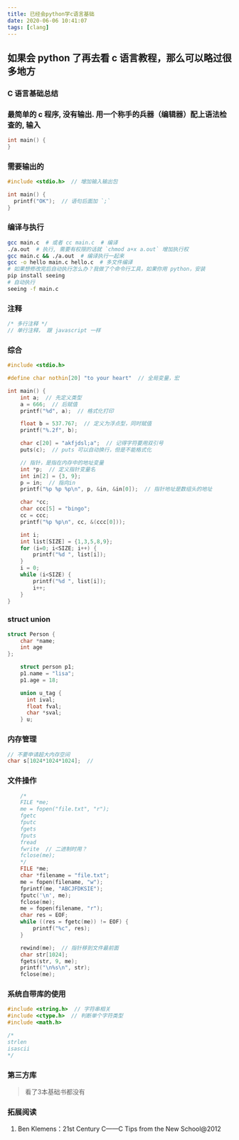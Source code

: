 ```yaml
---
title: 已经会python学c语言基础
date: 2020-06-06 10:41:07
tags: [clang]
---
```



## 如果会 python 了再去看 c 语言教程，那么可以略过很多地方

### C 语言基础总结

### 最简单的 c 程序, 没有输出. 用一个称手的兵器（编辑器）配上语法检查的, 输入

```c
int main() {
}
```

### 需要输出的

```c main.c
#include <stdio.h>  // 增加输入输出包

int main() {
  printf("OK");  // 语句后面加 `;`
}
```

### 编译与执行

```bash
gcc main.c  # 或者 cc main.c  # 编译 
./a.out  # 执行, 需要有权限的话就 `chmod a+x a.out` 增加执行权
gcc main.c && ./a.out  # 编译执行一起来
gcc -o hello main.c hello.c  # 多文件编译
# 如果想修改完后自动执行怎么办？我做了个命令行工具，如果你用 python，安装
pip install seeing
# 自动执行
seeing -f main.c
```

### 注释

```c
/* 多行注释 */
// 单行注释， 跟 javascript 一样
```

### 综合

```c
#include <stdio.h>

#define char nothin[20] "to your heart"  // 全局变量，宏

int main() {
    int a;  // 先定义类型
    a = 666;  // 后赋值
    printf("%d", a);  // 格式化打印

    float b = 537.767;  // 定义为浮点型，同时赋值
    printf("%.2f", b);

    char c[20] = "akfjdsl;a";  // 记得字符要用双引号
    puts(c);  // puts 可以自动换行，但是不能格式化

    // 指针，是指在内存中的地址变量
    int *p;  // 定义指针变量名
    int in[2] = {3, 9};
    p = in;  // 指向in
    printf("%p %p %p\n", p, &in, &in[0]);  // 指针地址是数组头的地址

    char *cc;
    char ccc[5] = "bingo";
    cc = ccc;
    printf("%p %p\n", cc, &(ccc[0]));

    int i;
    int list[SIZE] = {1,3,5,8,9};
    for (i=0; i<SIZE; i++) {
        printf("%d ", list[i]);
    }
    i = 0;
    while (i<SIZE) {
        printf("%d ", list[i]);
        i++;
    }
}
```

### struct union

```c
struct Person {
    char *name;
    int age
};

    struct person p1;
    p1.name = "lisa";
    p1.age = 18;

    union u_tag {
      int ival;
      float fval;
      char *sval;
    } u;
```

### 内存管理

```c
// 不要申请超大内存空间
char s[1024*1024*1024];  // 
```

### 文件操作

```c
    /*
    FILE *me;
    me = fopen("file.txt", "r");
    fgetc
    fputc
    fgets
    fputs
    fread
    fwrite  // 二进制时用？
    fclose(me);
    */
    FILE *me;
    char *filename = "file.txt";
    me = fopen(filename, "w");
    fprintf(me, "ABCJFDKSIE");
    fputc('\n', me);
    fclose(me);
    me = fopen(filename, "r");
    char res = EOF;
    while ((res = fgetc(me)) != EOF) {
        printf("%c", res);
    }

    rewind(me);  // 指针移到文件最前面
    char str[1024];
    fgets(str, 9, me);
    printf("\n%s\n", str);
    fclose(me);
```

### 系统自带库的使用

```c
#include <string.h>  // 字符串相关
#include <ctype.h>  // 判断单个字符类型
#include <math.h>

/*
strlen
isascii
*/
```

### 第三方库

>看了3本基础书都没有


### 拓展阅读

1. Ben Klemens：21st Century C——C Tips from the New School@2012 
